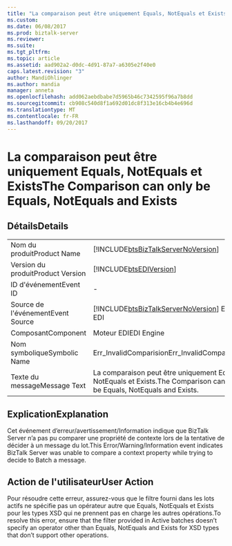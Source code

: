```yaml
---
title: "La comparaison peut être uniquement Equals, NotEquals et Exists | Documents Microsoft"
ms.custom: 
ms.date: 06/08/2017
ms.prod: biztalk-server
ms.reviewer: 
ms.suite: 
ms.tgt_pltfrm: 
ms.topic: article
ms.assetid: aad902a2-d0dc-4d91-87a7-a6305e2f40e0
caps.latest.revision: "3"
author: MandiOhlinger
ms.author: mandia
manager: anneta
ms.openlocfilehash: add062aebdbabe7d5965b46c7342595f96a7b8dd
ms.sourcegitcommit: cb908c540d8f1a692d01dc8f313e16cb4b4e696d
ms.translationtype: MT
ms.contentlocale: fr-FR
ms.lasthandoff: 09/20/2017
---
```

# <a name="the-comparison-can-only-be-equals-notequals-and-exists"></a><span data-ttu-id="8fc55-102">La comparaison peut être uniquement Equals, NotEquals et Exists</span><span class="sxs-lookup"><span data-stu-id="8fc55-102">The Comparison can only be Equals, NotEquals and Exists</span></span>
## <a name="details"></a><span data-ttu-id="8fc55-103">Détails</span><span class="sxs-lookup"><span data-stu-id="8fc55-103">Details</span></span>  
  
|||  
|-|-|  
|<span data-ttu-id="8fc55-104">Nom du produit</span><span class="sxs-lookup"><span data-stu-id="8fc55-104">Product Name</span></span>|[!INCLUDE[btsBizTalkServerNoVersion](../includes/btsbiztalkservernoversion-md.md)]|  
|<span data-ttu-id="8fc55-105">Version du produit</span><span class="sxs-lookup"><span data-stu-id="8fc55-105">Product Version</span></span>|[!INCLUDE[btsEDIVersion](../includes/btsediversion-md.md)]|  
|<span data-ttu-id="8fc55-106">ID d'événement</span><span class="sxs-lookup"><span data-stu-id="8fc55-106">Event ID</span></span>|-|  
|<span data-ttu-id="8fc55-107">Source de l'événement</span><span class="sxs-lookup"><span data-stu-id="8fc55-107">Event Source</span></span>|[!INCLUDE[btsBizTalkServerNoVersion](../includes/btsbiztalkservernoversion-md.md)]<span data-ttu-id="8fc55-108"> EDI</span><span class="sxs-lookup"><span data-stu-id="8fc55-108"> EDI</span></span>|  
|<span data-ttu-id="8fc55-109">Composant</span><span class="sxs-lookup"><span data-stu-id="8fc55-109">Component</span></span>|<span data-ttu-id="8fc55-110">Moteur EDI</span><span class="sxs-lookup"><span data-stu-id="8fc55-110">EDI Engine</span></span>|  
|<span data-ttu-id="8fc55-111">Nom symbolique</span><span class="sxs-lookup"><span data-stu-id="8fc55-111">Symbolic Name</span></span>|<span data-ttu-id="8fc55-112">Err_InvalidComparision</span><span class="sxs-lookup"><span data-stu-id="8fc55-112">Err_InvalidComparision</span></span>|  
|<span data-ttu-id="8fc55-113">Texte du message</span><span class="sxs-lookup"><span data-stu-id="8fc55-113">Message Text</span></span>|<span data-ttu-id="8fc55-114">La comparaison peut être uniquement Equals, NotEquals et Exists.</span><span class="sxs-lookup"><span data-stu-id="8fc55-114">The Comparison can only be Equals, NotEquals and Exists.</span></span>|  
  
## <a name="explanation"></a><span data-ttu-id="8fc55-115">Explication</span><span class="sxs-lookup"><span data-stu-id="8fc55-115">Explanation</span></span>  
 <span data-ttu-id="8fc55-116">Cet événement d’erreur/avertissement/Information indique que BizTalk Server n’a pas pu comparer une propriété de contexte lors de la tentative de décider à un message du lot.</span><span class="sxs-lookup"><span data-stu-id="8fc55-116">This Error/Warning/Information event indicates BizTalk Server was unable to compare a context property while trying to decide to Batch a message.</span></span>  
  
## <a name="user-action"></a><span data-ttu-id="8fc55-117">Action de l'utilisateur</span><span class="sxs-lookup"><span data-stu-id="8fc55-117">User Action</span></span>  
 <span data-ttu-id="8fc55-118">Pour résoudre cette erreur, assurez-vous que le filtre fourni dans les lots actifs ne spécifie pas un opérateur autre que Equals, NotEquals et Exists pour les types XSD qui ne prennent pas en charge les autres opérations.</span><span class="sxs-lookup"><span data-stu-id="8fc55-118">To resolve this error, ensure that the filter provided in Active batches doesn’t specify an operator  other than Equals, NotEquals and Exists for XSD types that don’t support other operations.</span></span>
